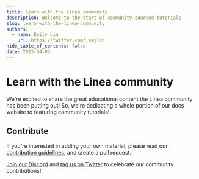 ```yaml
---
title: Learn with the Linea community
description: Welcome to the start of community sourced tutorials
slug: learn-with-the-linea-community
authors:
  - name: Emily Lin
    url: https://twitter.com/_emjlin
hide_table_of_contents: false
date: 2023-04-03
---
```


# Learn with the Linea community

We're excited to share the great educational content the Linea community has been putting out! So, we're dedicating a whole portion of our docs website to featuring community tutorials!

<!--truncate-->

## Contribute

If you're interested in adding your own material, please read our [contribution guidelines](https://github.com/ConsenSys/doc.zk-evm#linea), and create a pull request.

[Join our Discord](https://discord.com/invite/consensys) and <!-- markdown-link-check-disable --> [tag us on Twitter](https://twitter.com/lineabuild) <!-- markdown-link-check-enable --> to celebrate our community contributions!
